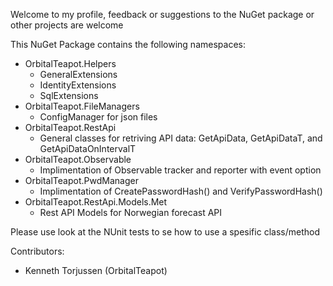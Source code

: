 Welcome to my profile, feedback or suggestions to the NuGet package or other projects are welcome

This NuGet Package contains the following namespaces:

- OrbitalTeapot.Helpers
	- GeneralExtensions
	- IdentityExtensions
	- SqlExtensions
- OrbitalTeapot.FileManagers
	- ConfigManager for json files
- OrbitalTeapot.RestApi
	- General classes for retriving API data: GetApiData, GetApiDataT, and GetApiDataOnIntervalT
- OrbitalTeapot.Observable
	- Implimentation of Observable tracker and reporter with event option
- OrbitalTeapot.PwdManager
	- Implimentation of CreatePasswordHash() and VerifyPasswordHash()
- OrbitalTeapot.RestApi.Models.Met
	- Rest API Models for Norwegian forecast API


Please use look at the NUnit tests to se how to use a spesific class/method

Contributors:
- Kenneth Torjussen (OrbitalTeapot)
